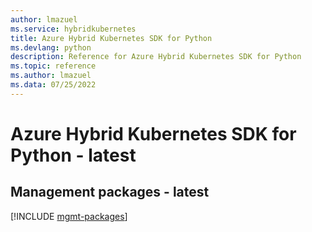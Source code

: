 ```yaml
---
author: lmazuel
ms.service: hybridkubernetes
title: Azure Hybrid Kubernetes SDK for Python
ms.devlang: python
description: Reference for Azure Hybrid Kubernetes SDK for Python
ms.topic: reference
ms.author: lmazuel
ms.data: 07/25/2022
---
```

# Azure Hybrid Kubernetes SDK for Python - latest

## Management packages - latest
[!INCLUDE [mgmt-packages](hybrid-kubernetes-mgmt-index.md)]